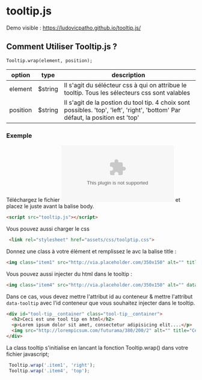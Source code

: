 ﻿# tooltip.js

Demo visible :  https://ludovicpatho.github.io/tooltip.js/

## Comment Utiliser Tooltip.js ? 

```
Tooltip.wrap(element, position);
```

| option       |     type     |   description      |
| ------------- | -------------   | ---------      |
| element       |     $string      |      Il s'agit du sélécteur css à qui on attribue le tooltip. Tous les sélecteurs css sont valables   |
| position      |     $string      |      Il s'agit de la postion du tool tip. 4 choix sont possibles. 'top', 'left', 'right', 'bottom' Par défaut, la position est 'top' |


### Exemple
Téléchargez le fichier ![fichier](https://github.com/LudovicPatho/tooltip.js/blob/master/tooltip.zip) et placez le juste avant la balise body.
```html
<script src="tooltip.js"></script>
```

Vous pouvez aussi charger le css 
```html
 <link rel="stylesheet" href="assets/css/toolptip.css">
``` 

Donnez une class à votre élément et remplissez le avc la balise title :
```html
<img class="item1" src="http://via.placeholder.com/350x150" alt="" title="Ceci un tool tip">
```

Vous pouvez aussi injecter du html dans le tooltip :
```html
<img class="item4" src="http://via.placeholder.com/350x150" alt="" data-tooltip="#tool-tip__container">
```
Dans ce cas, vous devez mettre l'attribut id au conteneur & mettre l'attribut ```data-tooltip``` avec l'id conteneur que vous souhaitez injecter dans le tooltip.
```html
<div id="tool-tip__container" class="tool-tip__container">
  <h2>Ceci est une tool tip en html</h2>
  <p>Lorem ipsum dolor sit amet, consectetur adipisicing elit....</p>
  <img src="http://lorempicsum.com/futurama/380/200/2" alt="" title="Ceci est un tooltip">
</div>
```



La class tooltip s'initialise en lancant la fonction Tooltip.wrap() dans votre fichier javascript;

```javascript
 Tooltip.wrap('.item1', 'right');
 Tooltip.wrap('.item4', 'top');
```





